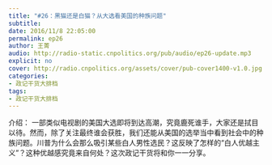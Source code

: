 ```yaml
---
title: "#26：黑猫还是白猫？从大选看美国的种族问题"
subtitle: 
date: 2016/11/8 22:05:00
permalink: ep26
author: 王菁
audio: http://radio-static.cnpolitics.org/pub/audio/ep26-update.mp3
explicit: no
cover: http://radio.cnpolitics.org/assets/cover/pub-cover1400-v1.0.jpg
categories:
- 政记干货大排档
tags:
- 政记干货大排档
---
```


介绍： 一部类似电视剧的美国大选即将到达高潮，究竟鹿死谁手，大家还是拭目以待。然而，除了关注最终谁会获胜，我们还能从美国的选举当中看到社会中的种族问题。川普为什么会那么吸引某些白人男性选民？这反映了怎样的“白人优越主义”？这种优越感究竟来自何处？这次政记干货将和你一一分享。